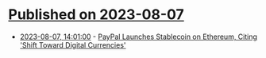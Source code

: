 # [Published on 2023-08-07](index.md)

* [2023-08-07, 14:01:00](https://slashdot.org/story/23/08/07/141252/paypal-launches-stablecoin-on-ethereum-citing-shift-toward-digital-currencies?utm_source=rss1.0mainlinkanon&utm_medium=feed) - [PayPal Launches Stablecoin on Ethereum, Citing 'Shift Toward Digital Currencies'](https://slashdot.org/story/23/08/07/141252/paypal-launches-stablecoin-on-ethereum-citing-shift-toward-digital-currencies?utm_source=rss1.0mainlinkanon&utm_medium=feed)
